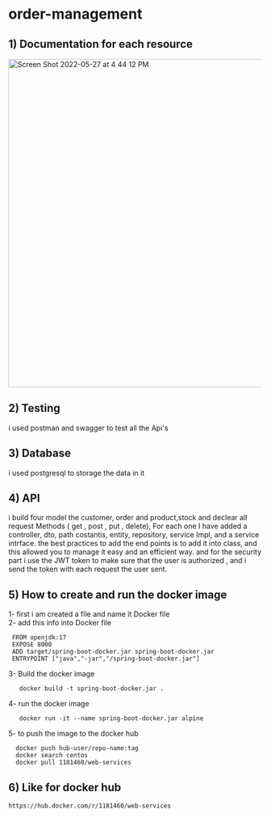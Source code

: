 # order-management
## 1) Documentation for each resource 
<img width="649" alt="Screen Shot 2022-05-27 at 4 44 12 PM" src="https://user-images.githubusercontent.com/81861451/171474511-611d4df0-ba73-48bc-8cb3-b006658be747.png">


## 2) Testing 
i used postman and swagger to test all the Api's


## 3) Database
i used postgresql to storage the data in it




## 4) API
i build four model the customer, order and product,stock
and declear all request Methods ( get , post , put , delete), For each one I have added a controller, dto, path costantis, entity, repository, service Impl, and a service intrface.
the best practices to add the end points is to add it into class, and this allowed you to manage it easy and an efficient way.
and for the security part i use the JWT token to make sure that the user is authorized , and i send the token with each request the user sent.
 ## 5) How to create and run the docker image
  1- first i am created a file and name it Docker file <br />
  2- add this info into Docker file <br />
  ```
   FROM openjdk:17 
   EXPOSE 8000 
   ADD target/spring-boot-docker.jar spring-boot-docker.jar 
   ENTRYPOINT ["java","-jar","/spring-boot-docker.jar"] 
```
3- Build the docker image <br />
```
   docker build -t spring-boot-docker.jar .
```
4- run the docker image <br />
```
   docker run -it --name spring-boot-docker.jar alpine
```
5- to push the image to the docker hub <br />
```
  docker push hub-user/repo-name:tag 
  docker search centos 
  docker pull 1181460/web-services
```

## 6) Like for docker hub

```
https://hub.docker.com/r/1181460/web-services

```

